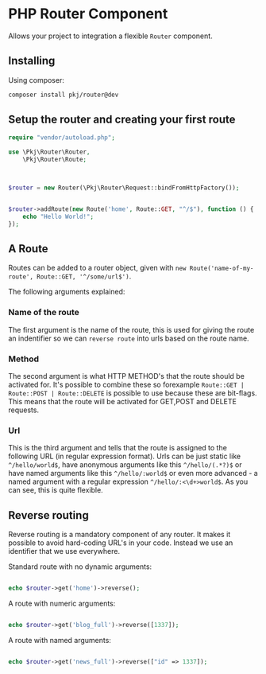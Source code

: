 # PHP Router Component

Allows your project to integration a flexible `Router` component.



## Installing

Using composer:

```bash
composer install pkj/router@dev
```



## Setup the router and creating your first route


```php
require "vendor/autoload.php";

use \Pkj\Router\Router,
    \Pkj\Router\Route;



$router = new Router(\Pkj\Router\Request::bindFromHttpFactory());


$router->addRoute(new Route('home', Route::GET, "^/$"), function () {
    echo "Hello World!";
});

```


## A Route

Routes can be added to a router object, given with `new Route('name-of-my-route', Route::GET, '^/some/url$')`.

The following arguments explained:

### Name of the route

The first argument is the name of the route, this is used for giving the route an indentifier so we can `reverse route`
into urls based on the route name.

### Method

The second argument is what HTTP METHOD's that the route should be activated for. It's possible to combine these so
forexample `Route::GET | Route::POST | Route::DELETE` is possible to use because these are bit-flags. This means that
the route will be activated for GET,POST and DELETE requests.

### Url

This is the third argument and tells that the route is assigned to the following URL (in regular expression format).
Urls can be just static like `^/hello/world$`, have anonymous arguments like this `^/hello/(.*?)$` or have named
arguments like this `^/hello/:world$` or even more advanced - a named argument with a regular expression
`^/hello/:<\d+>world$`. As you can see, this is quite flexible.





## Reverse routing

Reverse routing is a mandatory component of any router. It makes it possible to avoid hard-coding URL's in your code.
Instead we use an identifier that we use everywhere.

Standard route with no dynamic arguments:

```php

echo $router->get('home')->reverse();

```

A route with numeric arguments:

```php

echo $router->get('blog_full')->reverse([1337]);

```

A route with named arguments:

```php

echo $router->get('news_full')->reverse(["id" => 1337]);

```


